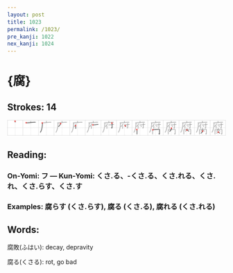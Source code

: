 ```yaml
---
layout: post
title: 1023
permalink: /1023/
pre_kanji: 1022
nex_kanji: 1024
---
```


# {腐}

## Strokes: 14

<div class="stroke"><img src="../images/E88590.png" /></div>

## Reading:

### On-Yomi: フ &mdash; Kun-Yomi: くさ.る、-くさ.る、くさ.れる、くさ.れ、くさ.らす、くさ.す

### Examples: 腐らす (くさ.らす), 腐る (くさ.る), 腐れる (くさ.れる)

## Words:

腐敗(ふはい): decay, depravity

腐る(くさる): rot, go bad
